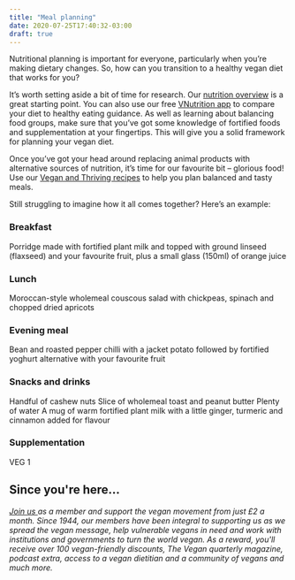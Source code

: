 ```yaml
---
title: "Meal planning"
date: 2020-07-25T17:40:32-03:00
draft: true
---
```

Nutritional planning is important for everyone, particularly when you’re making dietary changes. So, how can you transition to a healthy vegan diet that works for you?

It’s worth setting aside a bit of time for research. Our [nutrition overview](https://www.vegansociety.com/resources/nutrition-and-health/nutrition-overview) is a great starting point. You can also use our free [VNutrition app](https://www.vegansociety.com/whats-new/blog/introducing-vnutrition) to compare your diet to healthy eating guidance. As well as learning about balancing food groups, make sure that you’ve got some knowledge of fortified foods and supplementation at your fingertips. This will give you a solid framework for planning your vegan diet.

Once you’ve got your head around replacing animal products with alternative sources of nutrition, it’s time for our favourite bit – glorious food! Use our [Vegan and Thriving recipes](https://www.vegansociety.com/take-action/campaigns/vegan-thriving/vegan-thriving-recipes) to help you plan balanced and tasty meals.

Still struggling to imagine how it all comes together? Here’s an example:

### Breakfast 

Porridge made with fortified plant milk and topped with ground linseed (flaxseed) and your favourite fruit, plus a small glass (150ml) of orange juice

### Lunch 

Moroccan-style wholemeal couscous salad with chickpeas, spinach and chopped dried apricots

### Evening meal 

Bean and roasted pepper chilli with a jacket potato followed by fortified yoghurt alternative with your favourite fruit

### Snacks and drinks 

Handful of cashew nuts
Slice of wholemeal toast and peanut butter
Plenty of water
A mug of warm fortified plant milk with a little ginger, turmeric and cinnamon added for flavour

### Supplementation 

VEG 1

## Since you're here...

*[Join us ](https://www.vegansociety.com/get-involved/membership)as a member and support the vegan movement from just £2 a month. Since 1944, our members have been integral to supporting us as we spread the vegan message, help vulnerable vegans in need and work with institutions and governments to turn the world vegan. As a reward, you'll receive over 100 vegan-friendly discounts, The Vegan quarterly magazine, podcast extra, access to a vegan dietitian and a community of vegans and much more.*